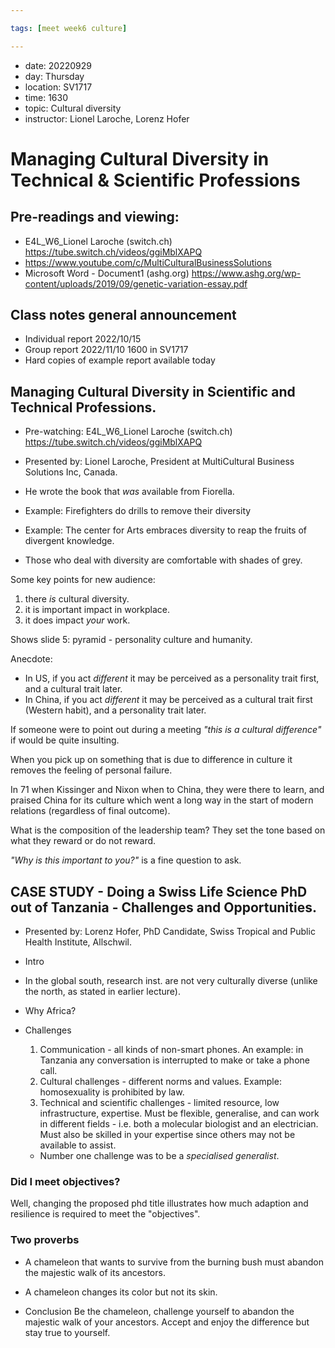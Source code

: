 ```yaml
---

tags: [meet week6 culture]

---
```


* date: 20220929
* day: Thursday
* location: SV1717
* time: 1630
* topic: Cultural diversity
* instructor: Lionel Laroche, Lorenz Hofer

# Managing Cultural Diversity in Technical & Scientific Professions

## Pre-readings and viewing:
* E4L_W6_Lionel Laroche (switch.ch) <https://tube.switch.ch/videos/ggiMblXAPQ>
* https://www.youtube.com/c/MultiCulturalBusinessSolutions
* Microsoft Word - Document1 (ashg.org) <https://www.ashg.org/wp-content/uploads/2019/09/genetic-variation-essay.pdf>

## Class notes general announcement
* Individual report 2022/10/15
* Group report 2022/11/10 1600 in SV1717
* Hard copies of example report available today

## Managing Cultural Diversity in Scientific and Technical Professions. 
* Pre-watching: E4L_W6_Lionel Laroche (switch.ch) <https://tube.switch.ch/videos/ggiMblXAPQ>
* Presented by: Lionel Laroche, President at MultiCultural Business Solutions Inc, Canada.
* He wrote the book that _was_ available from Fiorella.

* Example: Firefighters do drills to remove their diversity
* Example: The center for Arts embraces diversity to reap the fruits of divergent knowledge.

* Those who deal with diversity are comfortable with shades of grey. 

Some key points for new audience:
1. there _is_ cultural diversity.
2. it is important impact in workplace.
3. it does impact _your_ work.

Shows slide 5: pyramid - personality culture and humanity.

Anecdote:
* In US, if you act _different_ it may be perceived as a personality trait first, and a cultural trait later.
* In China, if you act _different_ it may be perceived as a cultural trait first (Western habit), and a personality trait later.

If someone were to point out during a meeting _"this is a cultural difference"_ if would be quite insulting. 

When you pick up on something that is due to difference in culture it removes the feeling of personal failure.

In 71 when Kissinger and Nixon when to China, they were there to learn, and praised China for its culture which went a long way in the start of modern relations (regardless of final outcome).

What is the composition of the leadership team?
They set the tone based on what they reward or do not reward.

_"Why is this important to you?"_ is a fine question to ask.

## CASE STUDY - Doing a Swiss Life Science PhD out of Tanzania - Challenges and Opportunities. 
* Presented by: Lorenz Hofer, PhD Candidate, Swiss Tropical and Public Health Institute, Allschwil.

* Intro
* In the global south, research inst. are not very culturally diverse (unlike the north, as stated in earlier lecture).
* Why Africa? 
* Challenges
	1. Communication - all kinds of non-smart phones. An example: in Tanzania any conversation is interrupted to make or take a phone call.
	2. Cultural challenges - different norms and values. Example: homosexuality is prohibited by law.
	3. Technical and scientific challenges - limited resource, low infrastructure, expertise.  Must be flexible, generalise, and can work in different fields - i.e. both a molecular biologist and an electrician. Must also be skilled in your expertise since others may not be available to assist.
	- Number one challenge was to be a _specialised generalist_.

### Did I meet objectives?
Well, changing the proposed phd title illustrates how much adaption and resilience is required to meet the "objectives".

### Two proverbs
* A chameleon that wants to survive from the burning bush must abandon the majestic walk of its ancestors.
* A chameleon changes its color but not its skin.

* Conclusion
Be the chameleon, challenge yourself to abandon the majestic walk of your ancestors.
Accept and enjoy the difference but stay true to yourself.




